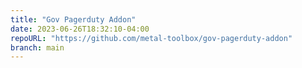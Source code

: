 ```yaml
---
title: "Gov Pagerduty Addon"
date: 2023-06-26T18:32:10-04:00
repoURL: "https://github.com/metal-toolbox/gov-pagerduty-addon"
branch: main
---
```


